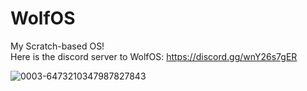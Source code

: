 # WolfOS
My Scratch-based OS! \
Here is the discord server to WolfOS: https://discord.gg/wnY26s7gER






![0003-6473210347987827843](https://github.com/wolfieboy09/WolfOS/assets/105564186/d5b56e97-0c14-46ca-b3cd-787d0653b1a0)

